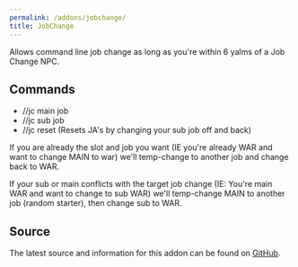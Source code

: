 ```yaml
---
permalink: /addons/jobchange/
title: JobChange
---
```


Allows command line job change as long as you're within 6 yalms of a Job Change NPC. 

## Commands
* //jc main job
* //jc sub job
* //jc reset   (Resets JA's by changing your sub job off and back)

If you are already the slot and job you want (IE you're already WAR and want to change MAIN to war) we'll temp-change to another job and change back to WAR.

If your sub or main conflicts with the target job change (IE: You're main WAR and want to change to sub WAR) we'll temp-change MAIN to another job (random starter), then change sub to WAR.

## Source
The latest source and information for this addon can be found on [GitHub](https://github.com/Windower/Lua/tree/live/addons/JobChange).
